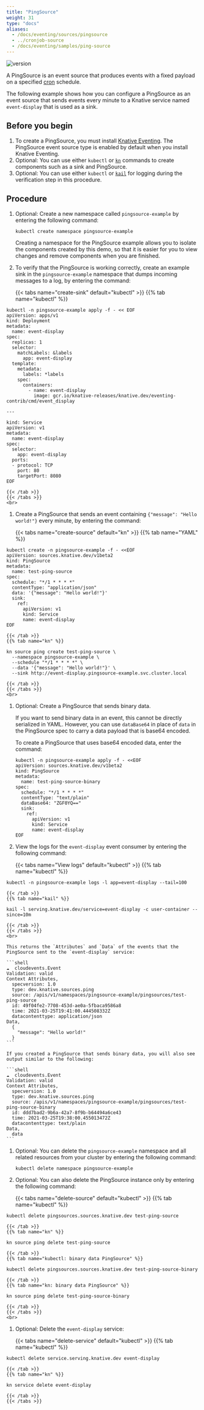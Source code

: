 ```yaml
---
title: "PingSource"
weight: 31
type: "docs"
aliases:
  - /docs/eventing/sources/pingsource
  - ../cronjob-source
  - /docs/eventing/samples/ping-source
---
```


![version](https://img.shields.io/badge/API_Version-v1beta2-red?style=flat-square)

A PingSource is an event source that produces events with a fixed payload on a specified [cron](https://en.wikipedia.org/wiki/Cron) schedule.

The following example shows how you can configure a PingSource as an event source that sends events every minute to a Knative service named `event-display` that is used as a sink.

## Before you begin

1. To create a PingSource, you must install [Knative Eventing](../../../eventing). The PingSource event source type is enabled by default when you install Knative Eventing.
1. Optional: You can use either `kubectl` or [`kn`](../../../client/install-kn) commands to create components such as a sink and PingSource.
1. Optional: You can use either `kubectl` or [`kail`](https://github.com/boz/kail) for logging during the verification step in this procedure.

## Procedure

1. Optional: Create a new namespace called `pingsource-example` by entering the following command:

    ```shell
    kubectl create namespace pingsource-example
    ```

    Creating a namespace for the PingSource example allows you to isolate the components created by this demo, so that it is easier for you to view changes and remove components when you are finished.

1. To verify that the PingSource is working correctly, create an example sink in the `pingsource-example` namespace that dumps incoming messages to a log, by entering the command:

    {{< tabs name="create-sink" default="kubectl" >}}
    {{% tab name="kubectl" %}}

```shell
kubectl -n pingsource-example apply -f - << EOF
apiVersion: apps/v1
kind: Deployment
metadata:
  name: event-display
spec:
  replicas: 1
  selector:
    matchLabels: &labels
      app: event-display
  template:
    metadata:
      labels: *labels
    spec:
      containers:
        - name: event-display
          image: gcr.io/knative-releases/knative.dev/eventing-contrib/cmd/event_display

---

kind: Service
apiVersion: v1
metadata:
  name: event-display
spec:
  selector:
    app: event-display
  ports:
  - protocol: TCP
    port: 80
    targetPort: 8080
EOF
```
    {{< /tab >}}
    {{< /tabs >}}
    <br>

1. Create a PingSource that sends an event containing `{"message": "Hello world!"}` every minute, by entering the command:

    {{< tabs name="create-source" default="kn" >}}
    {{% tab name="YAML" %}}

```shell
kubectl create -n pingsource-example -f - <<EOF
apiVersion: sources.knative.dev/v1beta2
kind: PingSource
metadata:
  name: test-ping-source
spec:
  schedule: "*/1 * * * *"
  contentType: "application/json"
  data: '{"message": "Hello world!"}'
  sink:
    ref:
      apiVersion: v1
      kind: Service
      name: event-display
EOF
```

    {{< /tab >}}
    {{% tab name="kn" %}}

```shell
kn source ping create test-ping-source \
  --namespace pingsource-example \
  --schedule "*/1 * * * *" \
  --data '{"message": "Hello world!"}' \
  --sink http://event-display.pingsource-example.svc.cluster.local
```

    {{< /tab >}}
    {{< /tabs >}}
    <br>

1. Optional: Create a PingSource that sends binary data.

    If you want to send binary data in an event, this cannot be directly serialized in YAML. However, you can use `dataBase64` in place of `data` in the PingSource spec to carry a data payload that is base64 encoded.

    To create a PingSource that uses base64 encoded data, enter the command:

    ```shell
    kubectl -n pingsource-example apply -f - <<EOF
    apiVersion: sources.knative.dev/v1beta2
    kind: PingSource
    metadata:
      name: test-ping-source-binary
    spec:
      schedule: "*/1 * * * *"
      contentType: "text/plain"
      dataBase64: "ZGF0YQ=="
      sink:
        ref:
          apiVersion: v1
          kind: Service
          name: event-display
    EOF
    ```

1. View the logs for the `event-display` event consumer by
entering the following command:

    {{< tabs name="View logs" default="kubectl" >}}
    {{% tab name="kubectl" %}}

```shell
kubectl -n pingsource-example logs -l app=event-display --tail=100
```

    {{< /tab >}}
    {{% tab name="kail" %}}

```shell
kail -l serving.knative.dev/service=event-display -c user-container --since=10m
```

    {{< /tab >}}
    {{< /tabs >}}
    <br>

    This returns the `Attributes` and `Data` of the events that the PingSource sent to the `event-display` service:

    ```shell
    ☁️  cloudevents.Event
    Validation: valid
    Context Attributes,
      specversion: 1.0
      type: dev.knative.sources.ping
      source: /apis/v1/namespaces/pingsource-example/pingsources/test-ping-source
      id: 49f04fe2-7708-453d-ae0a-5fbaca9586a8
      time: 2021-03-25T19:41:00.444508332Z
      datacontenttype: application/json
    Data,
      {
        "message": "Hello world!"
      }
    ```

    If you created a PingSource that sends binary data, you will also see output similar to the following:

    ```shell
    ☁️  cloudevents.Event
    Validation: valid
    Context Attributes,
      specversion: 1.0
      type: dev.knative.sources.ping
      source: /apis/v1/namespaces/pingsource-example/pingsources/test-ping-source-binary
      id: ddd7bad2-9b6a-42a7-8f9b-b64494a6ce43
      time: 2021-03-25T19:38:00.455013472Z
      datacontenttype: text/plain
    Data,
      data
    ```

1. Optional: You can delete the `pingsource-example` namespace and all related resources from your cluster by entering the following command:


    ```shell
    kubectl delete namespace pingsource-example
    ```

1. Optional: You can also delete the PingSource instance only by entering the following command:

    {{< tabs name="delete-source" default="kubectl" >}}
    {{% tab name="kubectl" %}}

```shell
kubectl delete pingsources.sources.knative.dev test-ping-source
```

    {{< /tab >}}
    {{% tab name="kn" %}}

```shell
kn source ping delete test-ping-source
```

    {{< /tab >}}
    {{% tab name="kubectl: binary data PingSource" %}}

```shell
kubectl delete pingsources.sources.knative.dev test-ping-source-binary
```

    {{< /tab >}}
    {{% tab name="kn: binary data PingSource" %}}

```shell
kn source ping delete test-ping-source-binary
```

    {{< /tab >}}
    {{< /tabs >}}
    <br>


1. Optional: Delete the `event-display` service:

    {{< tabs name="delete-service" default="kubectl" >}}
    {{% tab name="kubectl" %}}

```shell
kubectl delete service.serving.knative.dev event-display
```

    {{< /tab >}}
    {{% tab name="kn" %}}

```shell
kn service delete event-display
```

    {{< /tab >}}
    {{< /tabs >}}
